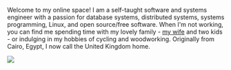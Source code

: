 Welcome to my online space! I am a self-taught software and systems engineer with a passion for
database systems, distributed systems, systems programming, Linux, and open source/free software.
When I'm not working, you can find me spending time with my lovely family - [my
wife](https://amiraqassim.com)  and two kids - or indulging in my hobbies of cycling and
woodworking. Originally from Cairo, Egypt, I now call the United Kingdom home.

![](https://mosab.co.uk/images/mosab-tree.png)
